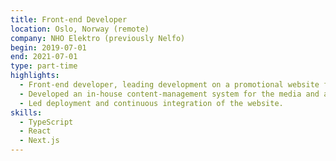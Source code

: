 ```yaml
---
title: Front-end Developer
location: Oslo, Norway (remote)
company: NHO Elektro (previously Nelfo)
begin: 2019-07-01
end: 2021-07-01
type: part-time
highlights:
  - Front-end developer, leading development on a promotional website for the Norwegian electrical industry catering to high school students.
  - Developed an in-house content-management system for the media and articles on the website.
  - Led deployment and continuous integration of the website.
skills:
  - TypeScript
  - React
  - Next.js
---
```

